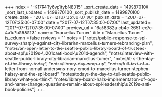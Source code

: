 +++
index = "-K17R4Ty6vp1tybN8D15"
_sort_create_date = 1499870100
_sort_last_updated = 1499870100
_sort_publish_date = 1499870100
create_date = "2017-07-12T07:35:00-07:00"
publish_date = "2017-07-12T07:35:00-07:00"
date = "2017-07-12T07:35:00-07:00"
last_updated = "2017-07-12T07:35:00-07:00"
preview_url = "6a58382a-cb4c-3651-ee7c-4a1c7b598523"
name = "Marcellus Turner"
title = "Marcellus Turner"
is_column = false
reviews = ""
notes = ["notes/public-response-to-spl-survey-sharply-against-city-librarian-marcellus-turners-rebranding-plan", "notes/an-open-letter-to-the-seattle-public-library-board-of-trustees-about-spl\u2019s-\u201canti-book\u201d-agenda", "notes/interview-with-seattle-public-library-city-librarian-marcellus-turner", "notes/it-is-the-day-of-the-library-today", "notes/library-day-wrap-up", "notes/full-text-of-a-letter-from-hornall-andersons-nory-emori-to-marcellus-turner-stephen-halsey-and-the-spl-board", "notes/todays-the-day-to-tell-seattle-public-library-what-you-think", "notes/library-board-halts-implementation-of-logo-and-name-change;-questions-remain-about-spl-leadership\u2019s-anti-book-policies"]
+++

